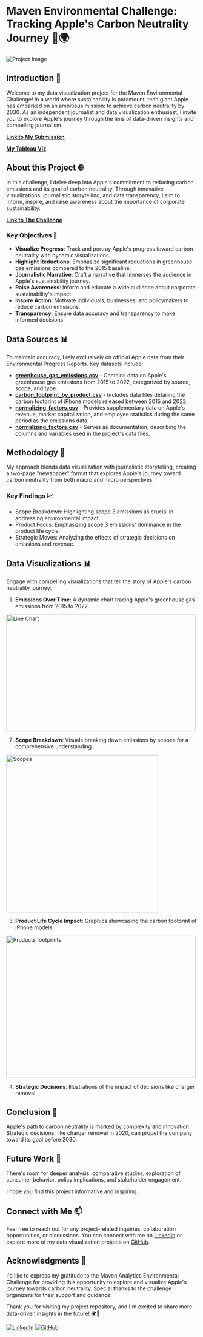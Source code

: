 # Maven Environmental Challenge: Tracking Apple's Carbon Neutrality Journey 🍏🌍

![Project Image](https://github.com/AmirFARES/Apple-Carbon-Neutral-Progress-Visualization/blob/main/imgs/apple%20company.jpg)

## Introduction 🌟

Welcome to my data visualization project for the Maven Environmental Challenge! In a world where sustainability is paramount, tech giant Apple has embarked on an ambitious mission: to achieve carbon neutrality by 2030. As an independent journalist and data visualization enthusiast, I invite you to explore Apple's journey through the lens of data-driven insights and compelling journalism.

**[Link to My Submission](https://mavenanalytics.io/project/9352)**

**[My Tableau Viz](https://public.tableau.com/views/MavenEnvironmentalChallengeApplesGreenhouseGasEmissions/Page1?:language=en-US&:display_count=n&:origin=viz_share_link)**

## About this Project 🌐

In this challenge, I delve deep into Apple's commitment to reducing carbon emissions and its goal of carbon neutrality. Through innovative visualizations, journalistic storytelling, and data transparency, I aim to inform, inspire, and raise awareness about the importance of corporate sustainability.

**[Link to The Challenge](https://mavenanalytics.io/challenges/maven-environmental-challenge/27)**

### Key Objectives 🎯

- **Visualize Progress**: Track and portray Apple's progress toward carbon neutrality with dynamic visualizations.
- **Highlight Reductions**: Emphasize significant reductions in greenhouse gas emissions compared to the 2015 baseline.
- **Journalistic Narrative**: Craft a narrative that immerses the audience in Apple's sustainability journey.
- **Raise Awareness**: Inform and educate a wide audience about corporate sustainability's impact.
- **Inspire Action**: Motivate individuals, businesses, and policymakers to reduce carbon emissions.
- **Transparency**: Ensure data accuracy and transparency to make informed decisions.

## Data Sources 📊

To maintain accuracy, I rely exclusively on official Apple data from their Environmental Progress Reports. Key datasets include:

- [**greenhouse_gas_emissions.csv**](./data/apple_emissions/greenhouse_gas_emissions.csv) - Contains data on Apple's greenhouse gas emissions from 2015 to 2022, categorized by source, scope, and type.
- [**carbon_footprint_by_product.csv**](./data/apple_emissions/carbon_footprint_by_product.csv) - Includes data files detailing the carbon footprint of iPhone models released between 2015 and 2022.
- [**normalizing_factors.csv**](./data/apple_emissions/normalizing_factors.csv) - Provides supplementary data on Apple's revenue, market capitalization, and employee statistics during the same period as the emissions data.
- [**normalizing_factors.csv**](./data/data_dictionary.csv) - Serves as documentation, describing the columns and variables used in the project's data files.

## Methodology 🚀

My approach blends data visualization with journalistic storytelling, creating a two-page "newspaper" format that explores Apple's journey toward carbon neutrality from both macro and micro perspectives.

### Key Findings 📈

- Scope Breakdown: Highlighting scope 3 emissions as crucial in addressing environmental impact.
- Product Focus: Emphasizing scope 3 emissions' dominance in the product life cycle.
- Strategic Moves: Analyzing the effects of strategic decisions on emissions and revenue.

## Data Visualizations 📊

Engage with compelling visualizations that tell the story of Apple's carbon neutrality journey:

1. **Emissions Over Time**: A dynamic chart tracing Apple's greenhouse gas emissions from 2015 to 2022.
  <img src="https://github.com/AmirFARES/Apple-Carbon-Neutral-Progress-Visualization/blob/main/imgs/line%20chart.png" alt="Line Chart" width="500" height="308">

2. **Scope Breakdown**: Visuals breaking down emissions by scopes for a comprehensive understanding.
  <img src="https://github.com/AmirFARES/Apple-Carbon-Neutral-Progress-Visualization/blob/main/imgs/scopes.png" alt="Scopes" width="400" height="415">

3. **Product Life Cycle Impact**: Graphics showcasing the carbon footprint of iPhone models.
  <img src="https://github.com/AmirFARES/Apple-Carbon-Neutral-Progress-Visualization/blob/main/imgs/prodcts%20footprints.png" alt="Products footprints" width="500" height="375">

4. **Strategic Decisions**: Illustrations of the impact of decisions like charger removal.

## Conclusion 🌱

Apple's path to carbon neutrality is marked by complexity and innovation. Strategic decisions, like charger removal in 2020, can propel the company toward its goal before 2030.

## Future Work 🚧

There's room for deeper analysis, comparative studies, exploration of consumer behavior, policy implications, and stakeholder engagement.

I hope you find this project informative and inspiring.

## Connect with Me 📫

Feel free to reach out for any project-related inquiries, collaboration opportunities, or discussions. You can connect with me on [LinkedIn](https://www.linkedin.com/in/amir-f) or explore more of my data visualization projects on [GitHub](https://github.com/AmirFARES).

## Acknowledgments 🙏

I'd like to express my gratitude to the Maven Analytics Environmental Challenge for providing this opportunity to explore and visualize Apple's journey towards carbon neutrality. Special thanks to the challenge organizers for their support and guidance.

Thank you for visiting my project repository, and I'm excited to share more data-driven insights in the future! 🌍🍏

[![LinkedIn](https://img.shields.io/badge/LinkedIn-Connect-blue)](https://www.linkedin.com/in/amir-f)
[![GitHub](https://img.shields.io/badge/GitHub-Follow-green)](https://github.com/AmirFARES)
